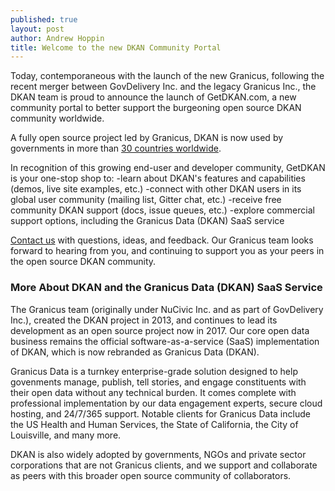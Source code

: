 ```yaml
---
published: true
layout: post
author: Andrew Hoppin
title: Welcome to the new DKAN Community Portal
---
```


Today, contemporaneous with the launch of the new Granicus, following the recent merger between GovDelivery Inc. and the legacy Granicus Inc., the DKAN team is proud to announce the launch of GetDKAN.com, a new community portal to better support the burgeoning open source DKAN community worldwide.  

A fully open source project led by Granicus, DKAN is now used by governments in more than [30 countries worldwide](https://github.com/NuCivic/dkan-sites/).

In recognition of this growing end-user and developer community, GetDKAN is your one-stop shop to:
-learn about DKAN's features and capabilities (demos, live site examples, etc.)
-connect with other DKAN users in its global user community (mailing list, Gitter chat, etc.)
-receive free community DKAN support (docs, issue queues, etc.)
-explore commercial support options, including the Granicus Data (DKAN) SaaS service

[Contact us](https://getdkan.github.io/dkan-site/contact/) with questions, ideas, and feedback.  Our Granicus team looks forward to hearing from you, and continuing to support you as your peers in the open source DKAN community.

### More About DKAN and the Granicus Data (DKAN) SaaS Service

The Granicus team (originally under NuCivic Inc. and as part of GovDelivery Inc.), created the DKAN project in 2013, and continues to lead its development as an open source project now in 2017.  Our core open data business remains the official software-as-a-service (SaaS) implementation of DKAN, which is now rebranded as Granicus Data (DKAN).

Granicus Data is a turnkey enterprise-grade solution designed to help govenments manage, publish, tell stories, and engage constituents with their open data without any technical burden.  It comes complete with professional implementation by our data engagement experts, secure cloud hosting, and 24/7/365 support.  Notable clients for Granicus Data include the US Health and Human Services, the State of California, the City of Louisville, and many more.

DKAN is also widely adopted by governments, NGOs and private sector corporations that are not Granicus clients, and we support and collaborate as peers with this broader open source community of collaborators.
